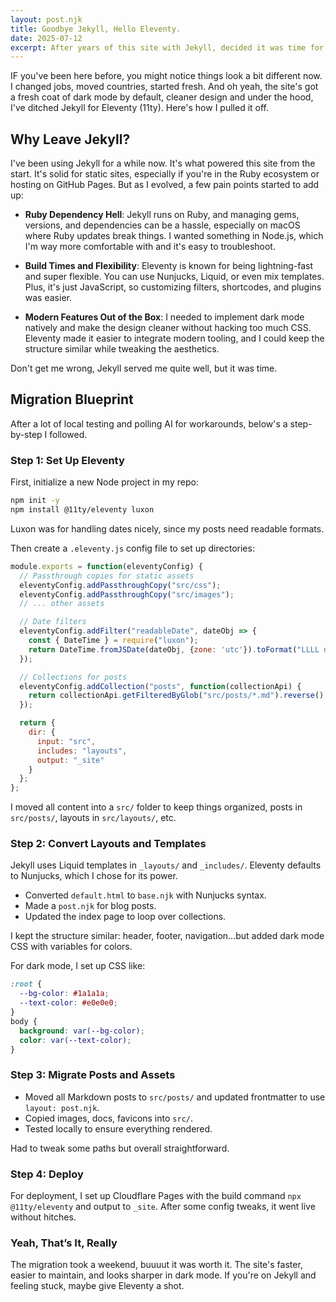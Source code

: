 ```yaml
---
layout: post.njk
title: Goodbye Jekyll, Hello Eleventy.
date: 2025-07-12
excerpt: After years of this site with Jekyll, decided it was time for change. Here's why and how I migrated to lighter and simpler, Eleventy.
---
```


IF you've been here before, you might notice things look a bit different now. I changed jobs, moved countries, started fresh. And oh yeah, the site's got a fresh coat of dark mode by default, cleaner design and under the hood, I've ditched Jekyll for Eleventy (11ty). Here's how I pulled it off.

## Why Leave Jekyll?

I've been using Jekyll for a while now. It's what powered this site from the start. It's solid for static sites, especially if you're in the Ruby ecosystem or hosting on GitHub Pages. But as I evolved, a few pain points started to add up:

- **Ruby Dependency Hell**: Jekyll runs on Ruby, and managing gems, versions, and dependencies can be a hassle, especially on macOS where Ruby updates break things. I wanted something in Node.js, which I'm way more comfortable with and it's easy to troubleshoot.

- **Build Times and Flexibility**: Eleventy is known for being lightning-fast and super flexible. You can use Nunjucks, Liquid, or even mix templates. Plus, it's just JavaScript, so customizing filters, shortcodes, and plugins was easier.

- **Modern Features Out of the Box**: I needed to implement dark mode natively and make the design cleaner without hacking too much CSS. Eleventy made it easier to integrate modern tooling, and I could keep the structure similar while tweaking the aesthetics.

Don't get me wrong, Jekyll served me quite well, but it was time.

## Migration Blueprint

After a lot of local testing and polling AI for workarounds, below's a step-by-step I followed.

### Step 1: Set Up Eleventy

First, initialize a new Node project in my repo:

```bash
npm init -y
npm install @11ty/eleventy luxon
```

Luxon was for handling dates nicely, since my posts need readable formats.

Then create a `.eleventy.js` config file to set up directories:

```javascript
module.exports = function(eleventyConfig) {
  // Passthrough copies for static assets
  eleventyConfig.addPassthroughCopy("src/css");
  eleventyConfig.addPassthroughCopy("src/images");
  // ... other assets

  // Date filters
  eleventyConfig.addFilter("readableDate", dateObj => {
    const { DateTime } = require("luxon");
    return DateTime.fromJSDate(dateObj, {zone: 'utc'}).toFormat("LLLL dd, yyyy");
  });

  // Collections for posts
  eleventyConfig.addCollection("posts", function(collectionApi) {
    return collectionApi.getFilteredByGlob("src/posts/*.md").reverse();
  });

  return {
    dir: {
      input: "src",
      includes: "layouts",
      output: "_site"
    }
  };
};
```

I moved all content into a `src/` folder to keep things organized, posts in `src/posts/`, layouts in `src/layouts/`, etc.

### Step 2: Convert Layouts and Templates

Jekyll uses Liquid templates in `_layouts/` and `_includes/`. Eleventy defaults to Nunjucks, which I chose for its power.

- Converted `default.html` to `base.njk` with Nunjucks syntax.
- Made a `post.njk` for blog posts.
- Updated the index page to loop over collections.

I kept the structure similar: header, footer, navigation...but added dark mode CSS with variables for colors.

For dark mode, I set up CSS like:

```css
:root {
  --bg-color: #1a1a1a;
  --text-color: #e0e0e0;
}
body {
  background: var(--bg-color);
  color: var(--text-color);
}
```

### Step 3: Migrate Posts and Assets

- Moved all Markdown posts to `src/posts/` and updated frontmatter to use `layout: post.njk`.
- Copied images, docs, favicons into `src/`.
- Tested locally to ensure everything rendered.

Had to tweak some paths but overall straightforward.

### Step 4: Deploy

For deployment, I set up Cloudflare Pages with the build command `npx @11ty/eleventy` and output to `_site`. After some config tweaks, it went live without hitches.

### Yeah, That’s It, Really

The migration took a weekend, buuuut it was worth it. The site's faster, easier to maintain, and looks sharper in dark mode. If you're on Jekyll and feeling stuck, maybe give Eleventy a shot.
